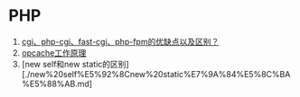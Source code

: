 # PHP

1. [cgi、php-cgi、fast-cgi、php-fpm的优缺点以及区别？](./cgi、php-cgi、fast-cgi、php-fpm的优缺点以及区别？.md)
2. [opcache工作原理](./opcache工作原理.md)
3. [new self和new static的区别][./new%20self%E5%92%8Cnew%20static%E7%9A%84%E5%8C%BA%E5%88%AB.md]

